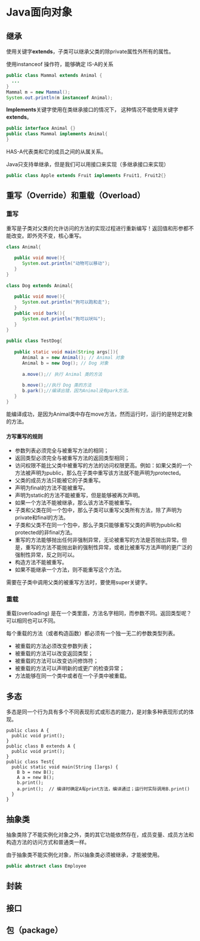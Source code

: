 # Java面向对象

## 继承

使用关键字**extends**，子类可以继承父类的除private属性外所有的属性。

使用instanceof 操作符，能够确定 IS-A的关系

```java
public class Mammal extends Animal {
  ...
}
Mammal m = new Mammal();
System.out.println(m instanceof Animal);
```

**Implements**关键字使用在类继承接口的情况下， 这种情况不能使用关键字**extends**。

```java
public interface Animal {}
public class Mammal implements Animal{
}
```

HAS-A代表类和它的成员之间的从属关系。

Java只支持单继承，但是我们可以用接口来实现（多继承接口来实现）

```java
public class Apple extends Fruit implements Fruit1, Fruit2{}
```



## 重写（Override）和重载（Overload）

### 重写

重写是子类对父类的允许访问的方法的实现过程进行重新编写！返回值和形参都不能改变。即外壳不变，核心重写。

```java
class Animal{
 
   public void move(){
      System.out.println("动物可以移动");
   }
}
 
class Dog extends Animal{
 
   public void move(){
      System.out.println("狗可以跑和走");
   }
   public void bark(){
      System.out.println("狗可以吠叫");
   }
}
 
public class TestDog{
 
   public static void main(String args[]){
      Animal a = new Animal(); // Animal 对象
      Animal b = new Dog(); // Dog 对象
 
      a.move();// 执行 Animal 类的方法
 
      b.move();//执行 Dog 类的方法
      b.park();//编译出错，因为Animal没有park方法。
   }
}
```

能编译成功，是因为Animal类中存在move方法，然而运行时，运行的是特定对象的方法。

#### 方写重写的规则

- 参数列表必须完全与被重写方法的相同；
- 返回类型必须完全与被重写方法的返回类型相同；
- 访问权限不能比父类中被重写的方法的访问权限更高。例如：如果父类的一个方法被声明为public，那么在子类中重写该方法就不能声明为protected。
- 父类的成员方法只能被它的子类重写。
- 声明为final的方法不能被重写。
- 声明为static的方法不能被重写，但是能够被再次声明。
- 如果一个方法不能被继承，那么该方法不能被重写。
- 子类和父类在同一个包中，那么子类可以重写父类所有方法，除了声明为private和final的方法。
- 子类和父类不在同一个包中，那么子类只能够重写父类的声明为public和protected的非final方法。
- 重写的方法能够抛出任何非强制异常，无论被重写的方法是否抛出异常。但是，重写的方法不能抛出新的强制性异常，或者比被重写方法声明的更广泛的强制性异常，反之则可以。
- 构造方法不能被重写。
- 如果不能继承一个方法，则不能重写这个方法。

需要在子类中调用父类的被重写方法时，要使用super关键字。

### 重载

重载(overloading) 是在一个类里面，方法名字相同，而参数不同。返回类型呢？可以相同也可以不同。

每个重载的方法（或者构造函数）都必须有一个独一无二的参数类型列表。

- 被重载的方法必须改变参数列表；
- 被重载的方法可以改变返回类型；
- 被重载的方法可以改变访问修饰符；
- 被重载的方法可以声明新的或更广的检查异常；
- 方法能够在同一个类中或者在一个子类中被重载。

## 多态

多态是同一个行为具有多个不同表现形式或形态的能力，是对象多种表现形式的体现。

```
public class A {
  public void print();
}
public class B extends A {
  public void print();
}
public class Test{
  public static void main(String []args) {
    B b = new B();
    A a = new B();
    b.print();
    a.print();	// 编译时确定A有print方法，编译通过；运行时实际调用B.print()
  }
}
```



## 抽象类

抽象类除了不能实例化对象之外，类的其它功能依然存在，成员变量、成员方法和构造方法的访问方式和普通类一样。

由于抽象类不能实例化对象，所以抽象类必须被继承，才能被使用。

```java
public abstract class Employee
```



## 封装

## 接口

## 包（package）
